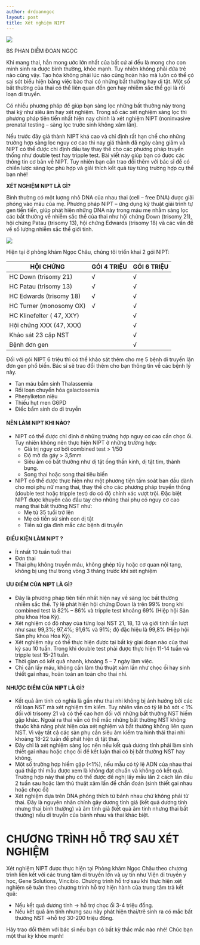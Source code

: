```yaml
---
author: drdoanngoc
layout: post
title: Xét nghiệm NIPT
---
```


![](https://pkngocchau.com/wp-content/uploads/2020/08/20200725_xet-nghiem-nipt-la-gi-01.png)

BS PHAN DIỄM ĐOAN NGỌC

Khi mang thai, hẳn mong ước lớn nhất của bất cứ ai đều là mong cho con mình sinh ra được bình thường, khỏe mạnh. Tuy nhiên không phải đứa trẻ nào cũng vậy. Tạo hóa không phải lúc nào cũng hoàn hảo mà luôn có thể có sai sót biểu hiện bằng việc bào thai có những bất thường hay dị tật. Một số bất thường của thai có thể liên quan đến gen hay nhiễm sắc thể gọi là rối loạn di truyền.

Có nhiều phương pháp để giúp bạn sàng lọc những bất thường này trong thai kỳ như siêu âm hay xét nghiệm. Trong số các xét nghiệm sàng lọc thì phương pháp tiên tiến nhất hiện nay chính là xét nghiệm NIPT (noninvasive prenatal testing – sàng lọc trước sinh không xâm lấn).

Nếu trước đây giá thành NIPT khá cao và chỉ định rất hạn chế cho những trường hợp sàng lọc nguy cơ cao thì nay giá thành đã ngày càng giảm và NIPT có thể được chỉ định đầu tay thay thế cho các phương pháp truyền thống như double test hay tripple test. Bài viết này giúp bạn có được các thông tin cơ bản về NIPT. Tuy nhiên bạn cần trao đổi thêm với bác sĩ để có chiến lược sàng lọc phù hợp và giải thích kết quả tùy từng trường hợp cụ thể bạn nhé!

**XÉT NGHIỆM NIPT LÀ GÌ?**

Bình thường có một lượng nhỏ DNA của nhau thai (cell – free DNA) được giải phóng vào máu của mẹ. Phương pháp NIPT – ứng dụng kỹ thuật giải trình tự gen tiến tiến, giúp phát hiện những DNA này trong máu mẹ nhằm sàng lọc các bất thường về nhiễm sắc thể của thai như hội chứng Down (trisomy 21), hội chứng Patau (trisomy 13), hội chứng Edwards (trisomy 18) và các vấn đề về số lượng nhiễm sắc thể giới tính.

![](https://pkngocchau.com/wp-content/uploads/2020/08/nipt-2.jpg)

Hiện tại ở phòng khám Ngọc Châu, chúng tôi triển khai 2 gói NIPT:

| HỘI CHỨNG |GÓI 4 TRIỆU | GÓI 6 TRIỆU |
|--|--| --|
| HC Down (trisomy 21) |√ |√ |
| HC Patau (trisomy 13) | √ | √ |
| HC Edwards (trisomy 18) | √ | √ |
| HC Turner (monosomy OX) | √ | √ |
| HC Klinefelter ( 47, XXY) ||√ |
| Hội chứng XXX (47, XXX)||√|
|Khảo sát 23 cặp NST||√ |
|Bệnh đơn gen ||√ |

Đối với gói NIPT 6 triệu thì có thể khảo sát thêm cho mẹ 5 bệnh di truyền lặn đơn gen phổ biến. Bác sĩ sẽ trao đổi thêm cho bạn thông tin về các bệnh lý này.

-   Tan máu bẩm sinh Thalassemia
-   Rối loạn chuyển hóa galactosemia
-   Phenylketon niệu
-   Thiếu hụt men G6PD
-   Điếc bẩm sinh do di truyền

#### NÊN LÀM NIPT KHI NÀO?

-   NIPT có thể được chỉ định ở những trường hợp nguy cơ cao cần chọc ối. Tuy nhiên không nên thực hiện NIPT ở những trường hợp:
    -   Giá trị nguy cơ bởi combined test > 1/50
    -   Độ mờ da gáy > 3,5mm
    -   Siêu âm có bất thường như dị tật ống thần kinh, dị tật tim, thành bụng.
    -   Song thai hoặc song thai tiêu biến
-   NIPT có thể được thực hiện như một phương tiện tầm soát ban đầu dành cho mọi phụ nữ mang thai, thay thế cho các phương pháp truyền thống (double test hoặc tripple test) do có độ chính xác vượt trội. Đặc biệt NIPT được khuyến cáo đầu tay cho những thai phụ có nguy cơ cao mang thai bất thường NST như:
    -   Mẹ từ 35 tuổi trở lên
    -   Mẹ có tiền sử sinh con dị tật
    -   Tiền sử gia đình mắc các bệnh di truyền

#### ĐIỀU KIỆN LÀM NIPT ?

-   Ít nhất 10 tuần tuổi thai
-   Đơn thai
-   Thai phụ không truyền máu, không ghép tủy hoặc cơ quan nội tạng, không bị ung thư trong vòng 3 tháng trước khi xét nghiệm

#### ƯU ĐIỂM CỦA NIPT LÀ GÌ?

-   Đây là phương pháp tiên tiến nhất hiện nay về sàng lọc bất thường nhiễm sắc thể. Tỷ lệ phát hiện hội chứng Down là trên 99% trong khi combined test là 82% – 86% và tripple test khoảng 69% (Hiệp hội Sản phụ khoa Hoa Kỳ).
-   Xét nghiệm có độ nhạy của từng loại NST 21, 18, 13 và giới tính lần lượt như sau: 99,3%; 97,4%; 91,6% và 91%; độ đặc hiệu là 99,8% (Hiệp hội Sản phụ khoa Hoa Kỳ).
-   Xét nghiệm này có thể thực hiện được tại bất kỳ giai đoạn nào của thai kỳ sau 10 tuần. Trong khi double test phải được thực hiện 11-14 tuần và tripple test 15-21 tuần.
-   Thời gian có kết quả nhanh, khoảng 5 – 7 ngày làm việc.
-   Chỉ cần lấy máu, không cần làm thủ thuật xâm lấn như chọc ối hay sinh thiết gai nhau, hoàn toàn an toàn cho thai nhi.

#### NHƯỢC ĐIỂM CỦA NIPT LÀ GÌ?

-   Kết quả âm tính có nghĩa là gần như thai nhi không bị ảnh hưởng bởi các rối loạn NST mà xét nghiệm tìm kiếm. Tuy nhiên vẫn có tỷ lệ bỏ sót < 1% đối với trisomy 21 và có thể cao hơn đối với những bất thường NST hiếm gặp khác. Ngoài ra thai vẫn có thể mắc những bất thường NST không thuộc khả năng phát hiện của xét nghiệm và bất thường không liên quan NST. Vì vậy tất cả các sản phụ cần siêu âm kiểm tra hình thái thai nhi khoảng 18-22 tuần để phát hiện dị tật thai.
-   Đây chỉ là xét nghiệm sàng lọc nên nếu kết quả dương tính phải làm sinh thiết gai nhau hoặc chọc ối để kết luận thai có bị bất thường NST hay không.
-   Một số trường hợp hiếm gặp (<1%), nếu mẫu có tỷ lệ ADN của nhau thai quá thấp thì mẫu được xem là không đạt chuẩn và không có kết quả. Trường hợp này thai phụ có thể được đề nghị lấy mẫu lần 2 cách lần đầu 2 tuần sau hoặc làm thủ thuật xâm lấn để chẩn đoán (sinh thiết gai nhau hoặc chọc ối)
-   Xét nghiệm dựa trên DNA phóng thích từ bánh nhau chứ không phải từ thai. Đây là nguyên nhân chính gây dương tính giả (kết quả dương tính nhưng thai bình thường) và âm tính giả (kết quả âm tính nhưng thai bất thường) nếu di truyền của bánh nhau và thai khác biệt.

# CHƯƠNG TRÌNH HỖ TRỢ SAU XÉT NGHIỆM

Xét nghiệm NIPT được thực hiện tại Phòng khám Ngọc Châu theo chương trình liên kết với các trung tâm di truyền lớn và uy tín như Viện di truyền y học, Gene Solutions, Vincibio. Chương trình hỗ trợ sau khi thực hiện xét nghiệm sẽ tuân theo chương trình hỗ trợ hiện hành của trung tâm trả kết quả:

-   Nếu kết quả dương tính → hỗ trợ chọc ối 3-4 triệu đồng.
-   Nếu kết quả âm tính nhưng sau này phát hiện thai/trẻ sinh ra có mắc bất thường NST →hỗ trợ 30-200 triệu đồng.

Hãy trao đổi thêm với bác sĩ nếu bạn có bất kỳ thắc mắc nào nhé! Chúc bạn một thai kỳ khỏe mạnh!
